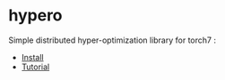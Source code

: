 # hypero

Simple distributed hyper-optimization library for torch7 :

 * [Install](install.md)
 * [Tutorial](tutorial.md)

